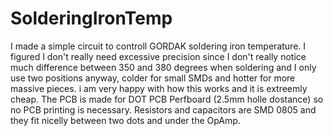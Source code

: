 # SolderingIronTemp

I made a simple circuit to controll GORDAK soldering iron temperature. I figured I don't really need excessive precision 
since I don't really notice much difference between 350 and 380 degrees when soldering and I only use two positions anyway,
colder for small SMDs and hotter for more massive pieces. i am very happy with how this works and it is extreemly cheap.
The PCB is made for DOT PCB Perfboard (2.5mm holle dostance) so no PCB printing is necessary. Resistors and capacitors are SMD 0805 and they fit 
nicelly between two dots and under the OpAmp.

